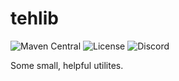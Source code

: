 # tehlib
![Maven Central](https://img.shields.io/maven-central/v/dev.tehbrian.tehlib/tehlib-core)
![License](https://img.shields.io/github/license/TehBrian/tehlib)
![Discord](https://img.shields.io/discord/791861916314239006)

Some small, helpful utilites.

